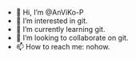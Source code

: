 - 👋 Hi, I’m @AnViKo-P
- 👀 I’m interested in git.
- 🌱 I’m currently learning git.
- 💞️ I’m looking to collaborate on git.
- 📫 How to reach me: nohow.

<!---
AnViKo-P/AnViKo-P is a ✨ special ✨ repository because its `README.md` (this file) appears on your GitHub profile.
You can click the Preview link to take a look at your changes.
--->
